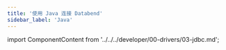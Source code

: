 ```yaml
---
title: '使用 Java 连接 Databend'
sidebar_label: 'Java'
---
```


import ComponentContent from '../../../developer/00-drivers/03-jdbc.md';

<ComponentContent />